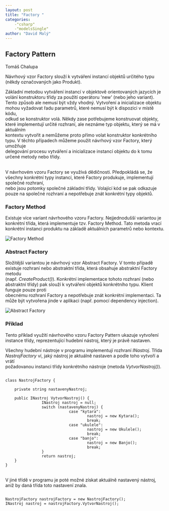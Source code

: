 ```yaml
---
layout: post
title: "Factory "
categories:
    -"csharp"
    -"modelsSingle"
author: "David Malý"
--- 
```



##   Factory Pattern


Tomáš Chalupa



Návrhový vzor Factory slouží k vytváření instancí objektů určitého typu (někdy označovaných jako Produkt).



Základní metodou vytváření instancí v objektově orientovaných jazycích je volání konstruktoru třídy za použití operátoru 'new' (nebo jeho variant).<br>    Tento způsob ale nemusí být vždy vhodný. Vytvoření a inicializace objektu mohou vyžadovat řadu parametrů, které nemusí být k dispozici v místě kódu,<br>    odkud se konstruktor volá. Někdy zase potřebujeme konstruovat objekty, které implementují určité rozhraní, ale neznáme typ objektu, který se má v aktuálním<br>    kontextu vytvořit a nemůžeme proto přímo volat konstruktor konkrétního typu. V těchto případech můžeme použít návrhový vzor Factory, který umožňuje<br>    delegování procesu vytváření a inicializace instancí objektu do k tomu určené metody nebo třídy.



<br>    V návrhovém vzoru Factory se využívá dědičnosti. Předpokládá se, že všechny konkrétní typy instancí, které Factory produkuje, implementují společné rozhraní,<br>    nebo jsou potomky společné základní třídy. Volající kód se pak odkazuje pouze na společné rozhraní a nepotřebuje znát konkrétní typy objektů.


### Factory Method


Existuje více variant návrhového vzoru Factory. Nejjednodušší variantou je konkrétní třída, která implementuje tzv. Factory Method. Tato metoda vrací<br>    konkrétní instanci produktu na základě aktuálních parametrů nebo kontextu.

![Factory Method](images/factory1.png)
### Abstract Factory


Složitější variantou je návrhový vzor Abstract Factory. V tomto případě existuje rozhraní nebo abstraktní třída, která obsahuje abstraktní Factory metodu<br>    (např. *CreateProduct()*). Konkrétní implementace tohoto rozhraní (nebo abstraktní třídy) pak slouží k vytváření objektů konkrétního typu. Klient funguje pouze proti<br>    obecnému rozhraní Factory a nepotřebuje znát konkrétní implementaci. Ta může být vytvořena jinde v aplikaci (např. pomocí dependency injection).

![Abstract Factory](images/factory2.png)
### Příklad


Tento příklad využití návrhového vzoru Factory Pattern ukazuje vytvoření instance třídy, reprezentující hudební nástroj, který je právě nastaven.



Všechny hudební nástroje v programu implementují rozhraní *INastroj*. Třída *NastrojFactory* ví, jaký nástroj je aktuálně nastaven a podle toho vytvoří a vrátí<br>    požadovanou instanci třídy konkrétního nástroje (metoda *VytvorNastroj()*).


```

class NastrojFactory {
	private string nastavenyNastroj;
	public INastroj VytvorNastroj() {				INastroj nastroj = null;				switch (nastavenyNastroj) {							case "kytara":									nastroj = new Kytara();									break;							case "ukulele":									nastroj = new Ukulele();									break;							case "banjo":									nastroj = new Banjo();									break;				}				return nastroj;	}
}

```


<br>    V jiné třídě v programu je poté možné získat aktuálně nastavený nástroj, aniž by daná třída toto nastavení znala.<br>


```

NastrojFactory nastrojFactory = new NastrojFactory();
INastroj nastroj = nastrojFactory.VytvorNastroj();

```
